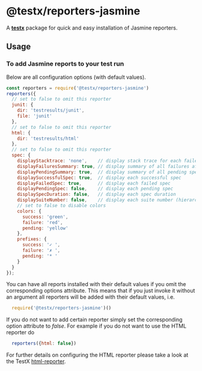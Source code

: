 # @testx/reporters-jasmine

A [**testx**](http://testx.io) package for quick and easy installation of Jasmine reporters.

## Usage

### To add Jasmine reports to your test run

Below are all configuration options (with default values).

```JavaScript
const reporters = require('@testx/reporters-jasmine')
reporters({
  // set to false to omit this reporter
  junit: {
    dir: 'testresults/junit',
    file: 'junit'
  },
  // set to false to omit this reporter
  html: {
    dir: 'testresults/html'
  },
  // set to false to omit this reporter
  spec: {
    displayStacktrace: 'none',    // display stack trace for each failed assertion, values: (all|specs|summary|none)
    displayFailuresSummary: true, // display summary of all failures after execution
    displayPendingSummary: true,  // display summary of all pending specs after execution
    displaySuccessfulSpec: true,  // display each successful spec
    displayFailedSpec: true,      // display each failed spec
    displayPendingSpec: false,    // display each pending spec
    displaySpecDuration: false,   // display each spec duration
    displaySuiteNumber: false,    // display each suite number (hierarchical)
    // set to false to disable colors
    colors: {
      success: 'green',
      failure: 'red',
      pending: 'yellow'
    },
    prefixes: {
      success: '✓ ',
      failure: '✗ ',
      pending: '* '
    }
  }
});
```

You can have all reports installed with their default values if you omit the corresponding options attribute. This means that if you just invoke it without an argument all reporters will be added with their default values, i.e.

```JavaScript
  require('@testx/reporters-jasmine')()
```

If you do not want to add certain reporter simply set the corresponding option attribute to _false_. For example if you do not want to use the HTML reporter do

```JavaScript
  reporters({html: false})
```

For further details on configuring the HTML reporter please take a look at the TestX [html-reporter](https://github.com/testxio/html-reporter).
